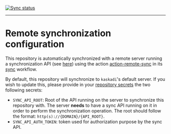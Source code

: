 [![Sync status](https://img.shields.io/github/workflow/status/kaskadi/flora-soul-website/sync?label=sync&logo=github)](https://github.com/kaskadi/flora-soul-website/actions?query=workflow%3Async)

****

# Remote synchronization configuration

This repository is automatically synchronized with a remote server running a synchronization API (see [here](https://github.com/kaskadi/remote-sync-api)) using the action [action-remote-sync](https://github.com/kaskadi/action-remote-sync) in its [sync](./.github/workflows/sync.yml) workflow.

By default, this repository will synchronize to `kaskadi`'s default server. If you wish to update this, please provide in your [repository secrets](https://github.com/kaskadi/flora-soul-website/settings/secrets/actions) the two following secrets:
- `SYNC_API_ROOT`: Root of the API running on the server to synchronize this repository with. The server **needs** to have a sync API running on it in order to perform the synchronization operation. The root should follow the format: `http(s)://{DOMAIN}/{API_ROOT}`.
- `SYNC_API_AUTH_TOKEN`: token used for authorization purpose by the sync API.